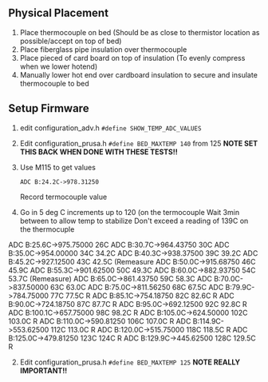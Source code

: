 

## Physical Placement

1. Place thermocouple on bed (Should be as close to thermistor location as possible/accept on top of bed)
2. Place fiberglass pipe insulation over thermocouple
3. Place pieced of card board on top of insulation (To evenly compress when we lower hotend)
4. Manually lower hot end over cardboard insulation to secure and insulate thermocouple to bed

## Setup Firmware
1. edit configuration_adv.h
    `#define SHOW_TEMP_ADC_VALUES`
2. Edit configuration_prusa.h
   `#define BED_MAXTEMP 140` from 125
   **NOTE SET THIS BACK WHEN DONE WITH THESE TESTS!!**
4. Use M115 to get values
    ```
    ADC B:24.2C->978.31250
    ```
    Record termocouple value
    
5. Go in 5 deg C increments up to 120 (on the termocouple
   Wait 3min between to allow temp to stabilize
   Don't exceed a reading of 139C on the thermocuple

ADC B:25.6C->975.75000 26C
ADC B:30.7C->964.43750 30C
ADC B:35.0C->954.00000 34C 34.2C
ADC B:40.3C->938.37500 39C 39.2C
ADC B:45.2C->927.12500 43C 42.5C (Remeasure
ADC B:50.0C->915.68750 46C 45.9C
ADC B:55.3C->901.62500 50C 49.3C
ADC B:60.0C->882.93750 54C 53.7C (Remeasure)
ADC B:65.0C->861.43750 59C 58.3C
ADC B:70.0C->837.50000 63C 63.0C
ADC B:75.0C->811.56250 68C 67.5C
ADC B:79.9C->784.75000 77C 77.5C R
ADC B:85.1C->754.18750 82C 82.6C R
ADC B:90.0C->724.18750 87C 87.7C R
ADC B:95.0C->692.12500 92C 92.8C R
ADC B:100.1C->657.75000 98C 98.2C R
ADC B:105.0C->624.50000 102C 103.0C R
ADC B:110.0C->590.81250 106C 107.0C R
ADC B:114.9C->553.62500 112C 113.0C R
ADC B:120.0C->515.75000 118C 118.5C R
ADC B:125.0C->479.81250 123C 124C R
ADC B:129.9C->445.62500 128C 129.5C R


2. Edit configuration_prusa.h
   `#define BED_MAXTEMP 125`
    **NOTE REALLY IMPORTANT!!**
<!--stackedit_data:
eyJoaXN0b3J5IjpbMTc5MDg1NTQ2LC0xNjg4MzE0ODE0LDE3MD
Y5MjI5NDksMTc2MjYzMzQ5LC03NzQ3Njc4NDIsNjQ4ODQxNDI3
LDE3NzU4NTU5ODcsLTY3ODkxNTU0MCwtODI4MDgzMjU3LC04Mj
AxMTUzNTEsMTcwMDY2MDU2Niw1MzQ0MzYzMDUsLTQ4NDcxNTE4
MiwxNzM2NjkwMjI5LDEwMDAwMzA3OTgsLTE3Mzk5NjQ3NTMsMT
IzOTI2OTUxOCwtNjk0Mjg1NDYwLDgxNzk2MjQyNywxOTUxOTgw
MDQzXX0=
-->